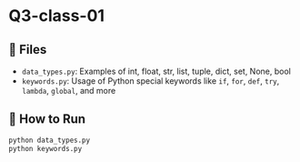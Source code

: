 # Q3-class-01

## 📂 Files
- `data_types.py`: Examples of int, float, str, list, tuple, dict, set, None, bool
- `keywords.py`: Usage of Python special keywords like `if`, `for`, `def`, `try`, `lambda`, `global`, and more

## 🚀 How to Run

```bash
python data_types.py
python keywords.py

